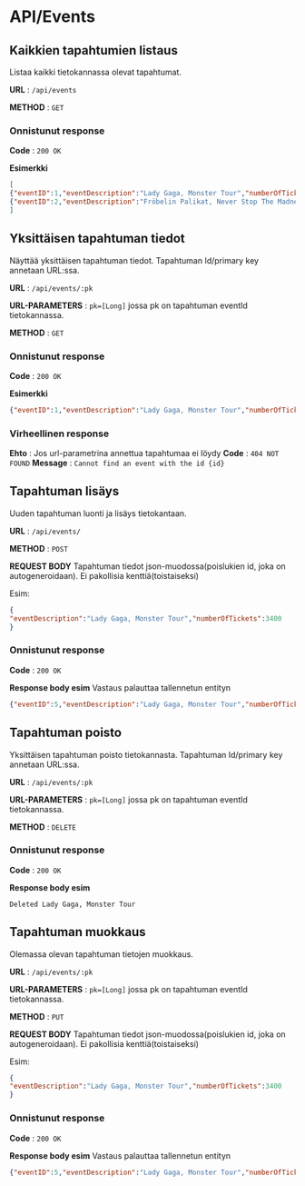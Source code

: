 # API/Events

## Kaikkien tapahtumien listaus

Listaa kaikki tietokannassa olevat tapahtumat.

**URL** : `/api/events`

**METHOD** : `GET`

### Onnistunut response

**Code** : `200 OK`

**Esimerkki**

```json
[
{"eventID":1,"eventDescription":"Lady Gaga, Monster Tour","numberOfTickets":3400,"date":null,"eventVenue":null,"ticketTypes":[]},
{"eventID":2,"eventDescription":"Fröbelin Palikat, Never Stop The Madness","numberOfTickets":250,"date":null,"eventVenue":null,"ticketTypes":[]},{"eventID":3,"eventDescription":"Alice Cooper, Poison Concert One Night Only","numberOfTickets":2800,"date":null,"eventVenue":null,"ticketTypes":[]},{"eventID":4,"eventDescription":"Elvis, I Never Left Tour","numberOfTickets":6000,"date":null,"eventVenue":null,"ticketTypes":[]}
]
```

## Yksittäisen tapahtuman tiedot

Näyttää yksittäisen tapahtuman tiedot. Tapahtuman Id/primary key annetaan URL:ssa.

**URL** : `/api/events/:pk`

**URL-PARAMETERS** : `pk=[Long]` jossa pk on tapahtuman eventId tietokannassa. 

**METHOD** : `GET`

### Onnistunut response

**Code** : `200 OK`

**Esimerkki**

```json
{"eventID":1,"eventDescription":"Lady Gaga, Monster Tour","numberOfTickets":3400,"date":null,"eventVenue":null,"ticketTypes":[]}
```

### Virheellinen response

**Ehto** : Jos url-parametrina annettua tapahtumaa ei löydy
**Code** : `404 NOT FOUND`
**Message** : `Cannot find an event with the id {id}`

## Tapahtuman lisäys

Uuden tapahtuman luonti ja lisäys tietokantaan.

**URL** : `/api/events/`

**METHOD** : `POST`

**REQUEST BODY**
Tapahtuman tiedot json-muodossa(poislukien id, joka on autogeneroidaan). Ei pakollisia kenttiä(toistaiseksi)

Esim:

```json
{
"eventDescription":"Lady Gaga, Monster Tour","numberOfTickets":3400
}
```

### Onnistunut response

**Code** : `200 OK`

**Response body esim** Vastaus palauttaa tallennetun entityn

```json
{"eventID":5,"eventDescription":"Lady Gaga, Monster Tour","numberOfTickets":3400,"date":null,"venue":null,"ticketTypes":[]}
```

## Tapahtuman poisto

Yksittäisen tapahtuman poisto tietokannasta. Tapahtuman Id/primary key annetaan URL:ssa.

**URL** : `/api/events/:pk`

**URL-PARAMETERS** : `pk=[Long]` jossa pk on tapahtuman eventId tietokannassa. 

**METHOD** : `DELETE`

### Onnistunut response

**Code** : `200 OK`

**Response body esim**

`Deleted Lady Gaga, Monster Tour`

## Tapahtuman muokkaus

Olemassa olevan tapahtuman tietojen muokkaus.

**URL** : `/api/events/:pk`

**URL-PARAMETERS** : `pk=[Long]` jossa pk on tapahtuman eventId tietokannassa. 

**METHOD** : `PUT`

**REQUEST BODY**
Tapahtuman tiedot json-muodossa(poislukien id, joka on autogeneroidaan). Ei pakollisia kenttiä(toistaiseksi)

Esim:

```json
{
"eventDescription":"Lady Gaga, Monster Tour","numberOfTickets":3400
}
```

### Onnistunut response

**Code** : `200 OK`

**Response body esim** Vastaus palauttaa tallennetun entityn

```json
{"eventID":5,"eventDescription":"Lady Gaga, Monster Tour","numberOfTickets":3400,"date":null,"venue":null,"ticketTypes":[]}
```